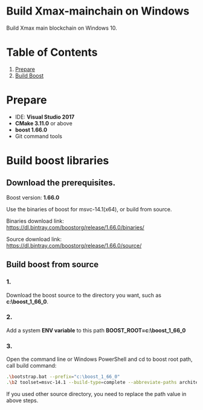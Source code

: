 # Build Xmax-mainchain on Windows
Build Xmax main blockchain on Windows 10.

# Table of Contents
1. [Prepare](#prepare)
2. [Build Boost](#buildboost)



<a name="parepare"></a>
# Prepare

* IDE: **Visual Studio 2017**
* **CMake 3.11.0** or above
* **boost 1.66.0**
* Git command tools


<a name="buildboost"></a>
# Build boost libraries

## Download the prerequisites.
Boost version: **1.66.0**

Use the binaries of boost for msvc-14.1(x64), or build from source.

Binaries download link: https://dl.bintray.com/boostorg/release/1.66.0/binaries/

Source download link: https://dl.bintray.com/boostorg/release/1.66.0/source/


## Build boost from source

### 1.
Download the boost source to the directory you want, such as **c:\boost_1_66_0**.

### 2.
Add a system **ENV variable** to this path **BOOST_ROOT=c:\boost_1_66_0**

### 3.
Open the command line or Windows PowerShell and cd to boost root path, call build command:
```bash
.\bootstrap.bat --prefix="c:\boost_1_66_0"
.\b2 toolset=msvc-14.1 --build-type=complete --abbreviate-paths architecture=x86 address-model=64 install -j4
```
If you used other source directory, you need to replace the path value in above steps.



